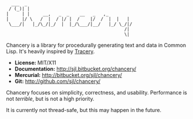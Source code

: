 ```
  ___  _
 / (_)| |
|     | |     __,   _  _    __   _   ,_
|     |/ \   /  |  / |/ |  /    |/  /  |  |   |
 \___/|   |_/\_/|_/  |  |_/\___/|__/   |_/ \_/|/
                                             /|
                                             \|
```

Chancery is a library for procedurally generating text and data in Common
Lisp.  It's heavily inspired by [Tracery][].

[Tracery]: http://tracery.io/

* **License:** MIT/X11
* **Documentation:** <http://sjl.bitbucket.org/chancery/>
* **Mercurial:** <http://bitbucket.org/sjl/chancery/>
* **Git:** <http://github.com/sjl/chancery/>

Chancery focuses on simplicity, correctness, and usability.  Performance is not
*terrible*, but is not a high priority.

It is currently not thread-safe, but this may happen in the future.
